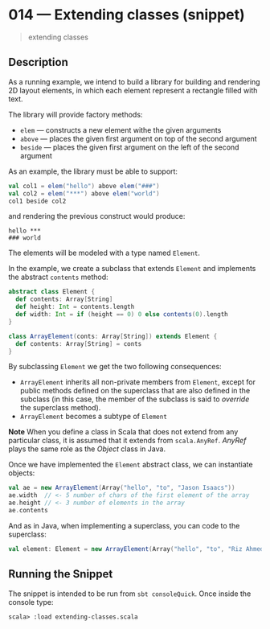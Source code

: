 # 014 &mdash; Extending classes (snippet)
> extending classes

## Description
As a running example, we intend to build a library for building and rendering 2D layout elements, in which each element represent a rectangle filled with text.

The library will provide factory methods:
+ `elem` &mdash; constructs a new element withe the given arguments
+ `above` &mdash; places the given first argument on top of the second argument
+ `beside` &mdash; places the given first argument on the left of the second argument

As an example, the library must be able to support:
```scala
val col1 = elem("hello") above elem("###")
val col2 = elem("***") above elem("world")
col1 beside col2
```

and rendering the previous construct would produce:
```
hello ***
### world
```

The elements will be modeled with a type named `Element`.

In the example, we create a subclass that extends `Element` and implements the abstract `contents` method:
```scala
abstract class Element {
  def contents: Array[String]
  def height: Int = contents.length
  def width: Int = if (height == 0) 0 else contents(0).length
}

class ArrayElement(conts: Array[String]) extends Element {
  def contents: Array[String] = conts
}
```

By subclassing `Element` we get the two following consequences:
+ `ArrayElement` inherits all non-private members from `Element`, except for public methods defined on the superclass that are also defined in the subclass (in this case, the member of the subclass is said to *override* the superclass method).
+ `ArrayElement` becomes a subtype of `Element`

**Note**
When you define a class in Scala that does not extend from any particular class, it is assumed that it extends from `scala.AnyRef`. *AnyRef* plays the same role as the *Object* class in Java.

Once we have implemented the `Element` abstract class, we can instantiate objects:
```scala
val ae = new ArrayElement(Array("hello", "to", "Jason Isaacs"))
ae.width  // <- 5 number of chars of the first element of the array
ae.height // <- 3 number of elements in the array
ae.contents
```

And as in Java, when implementing a superclass, you can code to the superclass:
```scala
val element: Element = new ArrayElement(Array("hello", "to", "Riz Ahmed"))
```

## Running the Snippet
The snippet is intended to be run from `sbt consoleQuick`. Once inside the console type:
```
scala> :load extending-classes.scala
```